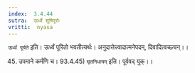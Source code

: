 ```yaml
---
index:  3.4.44
sutra:  ऊर्ध्वे शुषिपूरोः
vritti:  nyasa
---
```


`ऊर्ध्वं पूर्यते` इति। ऊर्ध्वं पूरितो भवतीत्यर्थः। अनुदात्तेत्त्वादात्मनेपदम्, दिवादित्वच्छ्यन्।।

45. उपमाने कर्मणि च। 93.4.45)
`घृतनिधायम्` इति। पूर्ववद् युक्।।


